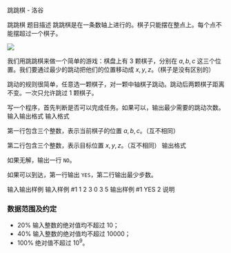 



跳跳棋 - 洛谷














跳跳棋
题目描述
跳跳棋是在一条数轴上进行的。棋子只能摆在整点上。每个点不能摆超过一个棋子。

![](https://cdn.luogu.com.cn/upload/image_hosting/hyfzn745.png)

我们用跳跳棋来做一个简单的游戏：棋盘上有 $3$ 颗棋子，分别在 $a,b,c$ 这三个位置。我们要通过最少的跳动把他们的位置移动成 $x,y,z$。（棋子是没有区别的）

跳动的规则很简单，任意选一颗棋子，对一颗中轴棋子跳动。跳动后两颗棋子距离不变。一次只允许跳过 $1$ 颗棋子。

写一个程序，首先判断是否可以完成任务。如果可以，输出最少需要的跳动次数。
输入输出格式
输入格式

第一行包含三个整数，表示当前棋子的位置 $a,b,c$。（互不相同）

第二行包含三个整数，表示目标位置 $x,y,z$。（互不相同）
输出格式

如果无解，输出一行 `NO`。

如果可以到达，第一行输出 `YES`，第二行输出最少步数。

输入输出样例
输入样例 #1
1 2 3
0 3 5
输出样例 #1
YES
2
说明
### 数据范围及约定

- $20\%$ 输入整数的绝对值均不超过 $10$；
- $40\%$ 输入整数的绝对值均不超过 $10000$；
- $100\%$ 绝对值不超过 $10^9$。






